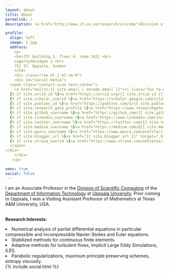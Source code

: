 ```yaml
---
layout: about
title: About
permalink: /
description: <a href="http://www.it.uu.se/research/scicomp">Division of Scientific Computing</a>, <a href="http://www.it.uu.se">Department of Information Technology</a>, <a href="http://www.uu.se">Uppsala University</a>

profile:
  align: left
  image: 1.jpg
  address: 
    <p>
    <h4>ITC building 2, floor 4, room 2421 <br>
    Lägerhyddsvägen 2 <br>
    752 37, Uppsala, Sweden
    </h4>
    <div class="row ml-1 ml-sm-0">
    <div id="social-media">
  <span class="contact-icon text-center">
    <a href="mailto:{{ site.email | encode_email }}"><i class="fas fa-envelope"></i></a>
  {% if site.orcid_id %}<a href="https://orcid.org/{{ site.orcid_id }}" target="_blank" title="ORCID"><i class="ai ai-orcid"></i></a>{% endif %}
  {% if site.scholar_userid %}<a href="https://scholar.google.com/citations?user={{ site.scholar_userid }}" target="_blank" title="Google Scholar"><i class="ai ai-google-scholar"></i></a>{% endif %}
  {% if site.publons_id %}<a href="https://publons.com/a/{{ site.publons_id }}/" target="_blank" title="Publons"><i class="ai ai-publons"></i></a>{% endif %}
  {% if site.research_gate_profile %}<a href="https://www.researchgate.net/profile/{{site.research_gate_profile}}/" target="_blank" title="ResearchGate"><i class="ai ai-researchgate"></i></a>{% endif %}
  {% if site.github_username %}<a href="https://github.com/{{ site.github_username }}" target="_blank" title="GitHub"><i class="fab fa-github"></i></a>{% endif %}
  {% if site.linkedin_username %}<a href="https://www.linkedin.com/in/{{ site.linkedin_username }}" target="_blank" title="LinkedIn"><i class="fab fa-linkedin"></i></a>{% endif %}
  {% if site.twitter_username %}<a href="https://twitter.com/{{ site.twitter_username }}" target="_blank" title="Twitter"><i class="fab fa-twitter"></i></a>{% endif %}
  {% if site.medium_username %}<a href="https://medium.com/@{{ site.medium_username }}" target="_blank" title="Medium"><i class="fab fa-medium"></i></a>{% endif %}
  {% if site.quora_username %}<a href="https://www.quora.com/profile/{{ site.quora_username }}" target="_blank" title="Quora"><i class="fab fa-quora"></i></a>{% endif %}
  {% if site.blogger_url %}<a href="{{ site.blogger_url }}" target="_blank" title="Blogger"><i class="fab fa-blogger-b"></i></a>{% endif %}
  {% if site.strava_userid %}<a href="https://www.strava.com/athletes/{{ site.strava_userid }}" target="_blank" title="Strava"><i class="fab fa-strava"></i></a>{% endif %}
  </span>
</div>
    </div>
   </p>

news: true
social: false
---
```


I am an Associate Professor in the 
<a href="http://www.it.uu.se/research/scicomp">Division of Scientific Computing</a> 
of the <a href="http://www.it.uu.se">Department of Information Technology</a>
at <a href="http://www.uu.se">Uppsala University</a>. 
Prior coming to Uppsala, I was a Visiting Assistant Professor of Mathematics at 
Texas A&M University, USA. <br>
<br>

<b>Research Interests:</b> 
<li> 
  Numerical analysis of partial differential equations in particular
  compressible and incompressible Navier-Stokes and Euler equations.
</li>
<li> 
  Stabilized methods for continuous finite elements.
</li>
<li> 
  Adaptive methods for turbulent flows,
  Implicit Large Eddy Simulations, ILES.
</li>
<li> 
  Parabolic regularizations, maximum principle preserving schemes, entropy viscosity.
</li>

<div class="row ml-1 ml-sm-0">
{% include social.html %}
</div>

